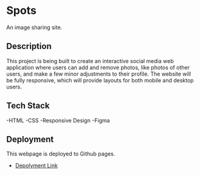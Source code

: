 # Spots

An image sharing site.

## Description

This project is being built to create an interactive social media web application where users can add and remove photos, like photos of other users, and make a few minor adjustments to their profile. The website will be fully responsive, which will provide layouts for both mobile and desktop users.

## Tech Stack

-HTML
-CSS
-Responsive Design
-Figma

## Deployment

This webpage is deployed to Github pages.

- [Depolyment Link](https://rcattarin91.github.io/se_project_spots/)
